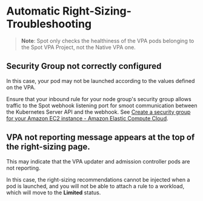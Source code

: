 # Automatic Right-Sizing-Troubleshooting

>**Note**: Spot only checks the healthiness of the VPA pods belonging to the Spot VPA Project, not the Native VPA one.

## Security Group not correctly configured

In this case, your pod may not be launched according to the values defined on the VPA.

Ensure that your inbound rule for your node group's security group allows traffic to the Spot webhook listening port for smoot communication between the Kubernetes Server API and the webhook. 
See [Create a security group for your Amazon EC2 instance - Amazon Elastic Compute Cloud](https://docs.aws.amazon.com/AWSEC2/latest/UserGuide/creating-security-group.html).

## VPA not reporting message appears at the top of the right-sizing page.

This may indicate that the VPA updater and admission controller pods are not reporting.

In this case, the right-sizing recommendations cannot be injected when a pod is launched, and you will not be able to attach a rule to a workload, which will move to the **Limited** status.
